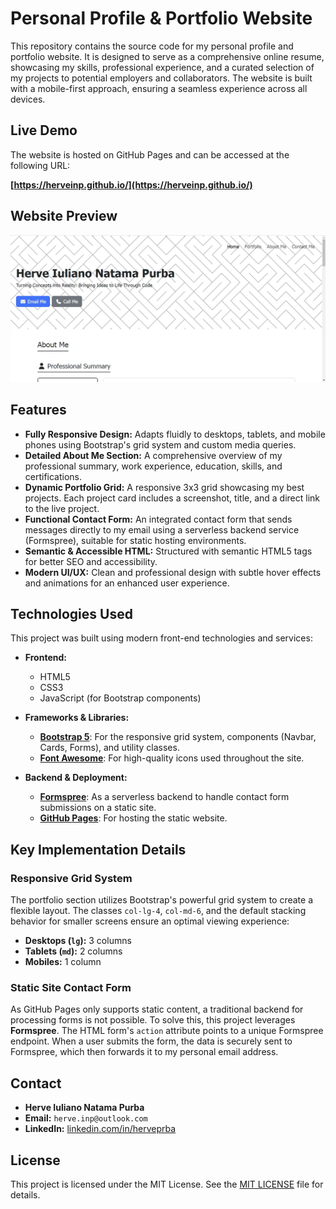# Personal Profile & Portfolio Website

This repository contains the source code for my personal profile and portfolio website. It is designed to serve as a comprehensive online resume, showcasing my skills, professional experience, and a curated selection of my projects to potential employers and collaborators. The website is built with a mobile-first approach, ensuring a seamless experience across all devices.

## Live Demo

The website is hosted on GitHub Pages and can be accessed at the following URL:

**[https://herveinp.github.io/](https://herveinp.github.io/)**

## Website Preview

![A preview image of the website's homepage on desktop](assets/image/personal-profile-website-preview.webp)

## Features

-   **Fully Responsive Design:** Adapts fluidly to desktops, tablets, and mobile phones using Bootstrap's grid system and custom media queries.
-   **Detailed About Me Section:** A comprehensive overview of my professional summary, work experience, education, skills, and certifications.
-   **Dynamic Portfolio Grid:** A responsive 3x3 grid showcasing my best projects. Each project card includes a screenshot, title, and a direct link to the live project.
-   **Functional Contact Form:** An integrated contact form that sends messages directly to my email using a serverless backend service (Formspree), suitable for static hosting environments.
-   **Semantic & Accessible HTML:** Structured with semantic HTML5 tags for better SEO and accessibility.
-   **Modern UI/UX:** Clean and professional design with subtle hover effects and animations for an enhanced user experience.

## Technologies Used

This project was built using modern front-end technologies and services:

-   **Frontend:**
    -   HTML5
    -   CSS3
    -   JavaScript (for Bootstrap components)

-   **Frameworks & Libraries:**
    -   [**Bootstrap 5**](https://getbootstrap.com/): For the responsive grid system, components (Navbar, Cards, Forms), and utility classes.
    -   [**Font Awesome**](https://fontawesome.com/): For high-quality icons used throughout the site.

-   **Backend & Deployment:**
    -   [**Formspree**](https://formspree.io/): As a serverless backend to handle contact form submissions on a static site.
    -   [**GitHub Pages**](https://pages.github.com/): For hosting the static website.

## Key Implementation Details

### Responsive Grid System
The portfolio section utilizes Bootstrap's powerful grid system to create a flexible layout. The classes `col-lg-4`, `col-md-6`, and the default stacking behavior for smaller screens ensure an optimal viewing experience:
-   **Desktops (`lg`):** 3 columns
-   **Tablets (`md`):** 2 columns
-   **Mobiles:** 1 column

### Static Site Contact Form
As GitHub Pages only supports static content, a traditional backend for processing forms is not possible. To solve this, this project leverages **Formspree**. The HTML form's `action` attribute points to a unique Formspree endpoint. When a user submits the form, the data is securely sent to Formspree, which then forwards it to my personal email address.

## Contact

-   **Herve Iuliano Natama Purba**
-   **Email:** `herve.inp@outlook.com`
-   **LinkedIn:** [linkedin.com/in/herveprba](https://linkedin.com/in/herveprba)

## License

This project is licensed under the MIT License. See the [MIT LICENSE](LICENSE) file for details.
